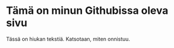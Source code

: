 <!DOCTYPE html>
<html>
<head>
<title>Annette Lius</title>
</head>
<body>

<h1>Tämä on minun Githubissa oleva sivu</h1>
<p>Tässä on hiukan tekstiä. Katsotaan, miten onnistuu.</p>

</body>
</html>
